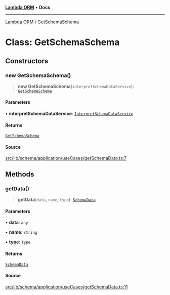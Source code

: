 [**Lambda ORM**](../README.md) • **Docs**

***

[Lambda ORM](../README.md) / GetSchemaSchema

# Class: GetSchemaSchema

## Constructors

### new GetSchemaSchema()

> **new GetSchemaSchema**(`interpretSchemaDataService`): [`GetSchemaSchema`](GetSchemaSchema.md)

#### Parameters

• **interpretSchemaDataService**: [`InterpretSchemaDataService`](InterpretSchemaDataService.md)

#### Returns

[`GetSchemaSchema`](GetSchemaSchema.md)

#### Source

[src/lib/schema/application/useCases/getSchemaData.ts:7](https://github.com/lambda-orm/lambdaorm-base/blob/7ab89b6bcd2fea05971e688ab15feca3a500d972/src/lib/schema/application/useCases/getSchemaData.ts#L7)

## Methods

### getData()

> **getData**(`data`, `name`, `type`): [`SchemaData`](../interfaces/SchemaData.md)

#### Parameters

• **data**: `any`

• **name**: `string`

• **type**: `Type`

#### Returns

[`SchemaData`](../interfaces/SchemaData.md)

#### Source

[src/lib/schema/application/useCases/getSchemaData.ts:11](https://github.com/lambda-orm/lambdaorm-base/blob/7ab89b6bcd2fea05971e688ab15feca3a500d972/src/lib/schema/application/useCases/getSchemaData.ts#L11)

